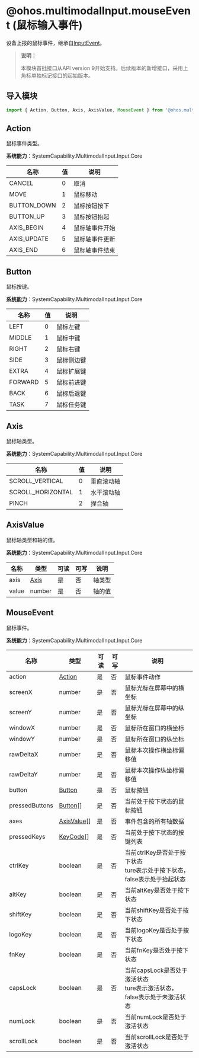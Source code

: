 # @ohos.multimodalInput.mouseEvent (鼠标输入事件)

设备上报的鼠标事件，继承自[InputEvent](./js-apis-inputevent.md)。

>  **说明：**
>
> 本模块首批接口从API version 9开始支持。后续版本的新增接口，采用上角标单独标记接口的起始版本。

## 导入模块

```js
import { Action, Button, Axis, AxisValue, MouseEvent } from '@ohos.multimodalInput.mouseEvent';
```

## Action

鼠标事件类型。

**系统能力**：SystemCapability.MultimodalInput.Input.Core

| 名称        | 值 | 说明                 |
| ----------- | -------- | -------------------- |
| CANCEL      | 0   | 取消             |
| MOVE        | 1   | 鼠标移动             |
| BUTTON_DOWN | 2   | 鼠标按钮按下         |
| BUTTON_UP   | 3   | 鼠标按钮抬起         |
| AXIS_BEGIN  | 4   | 鼠标轴事件开始 |
| AXIS_UPDATE | 5   | 鼠标轴事件更新 |
| AXIS_END    | 6   | 鼠标轴事件结束 |

## Button

鼠标按键。

**系统能力**：SystemCapability.MultimodalInput.Input.Core

| 名称      | 值  | 说明    |
| ------- | ------| ----- |
| LEFT    | 0 | 鼠标左键  |
| MIDDLE  | 1 | 鼠标中键  |
| RIGHT   | 2 | 鼠标右键  |
| SIDE    | 3 | 鼠标侧边键 |
| EXTRA   | 4 | 鼠标扩展键 |
| FORWARD | 5 | 鼠标前进键 |
| BACK    | 6 | 鼠标后退键 |
| TASK    | 7 | 鼠标任务键 |

## Axis

鼠标轴类型。

**系统能力**：SystemCapability.MultimodalInput.Input.Core

| 名称                | 值     | 说明    |
| ----------------- | ------- | ----- |
| SCROLL_VERTICAL   | 0 | 垂直滚动轴 |
| SCROLL_HORIZONTAL | 1 | 水平滚动轴 |
| PINCH             | 2 | 捏合轴   |


## AxisValue

鼠标轴类型和轴的值。

**系统能力**：SystemCapability.MultimodalInput.Input.Core

| 名称    | 类型   | 可读   | 可写   | 说明   |
| ----- | ------ | ---- | ---- | ---- |
| axis  | [Axis](#axis)   | 是    | 否    | 轴类型  |
| value | number | 是    | 否    | 轴的值  |

## MouseEvent

鼠标事件。

**系统能力**：SystemCapability.MultimodalInput.Input.Core

| 名称             | 类型        | 可读   | 可写   | 说明                                       |
| -------------- | ----------- | ---- | ---- | ---------------------------------------- |
| action         | [Action](#action)      | 是    | 否    | 鼠标事件动作                                   |
| screenX        | number      | 是    | 否    | 鼠标光标在屏幕中的横坐标                             |
| screenY        | number      | 是    | 否    | 鼠标光标在屏幕中的纵坐标                             |
| windowX        | number      | 是    | 否    | 鼠标所在窗口的横坐标                               |
| windowY        | number      | 是    | 否    | 鼠标所在窗口的纵坐标                               |
| rawDeltaX      | number      | 是    | 否    | 鼠标本次操作横坐标偏移值 |
| rawDeltaY      | number      | 是    | 否    | 鼠标本次操作纵坐标偏移值                          |
| button         | [Button](#button)      | 是    | 否    | 鼠标按钮                               
| pressedButtons | [Button](#button)[]    | 是    | 否    | 当前处于按下状态的鼠标按钮                              |
| axes           | [AxisValue](#axisvalue)[] | 是    | 否    | 事件包含的所有轴数据                               |
| pressedKeys    | [KeyCode](js-apis-keycode.md#keycode)[]   | 是    | 否    | 当前处于按下状态的按键列表                            |
| ctrlKey        | boolean     | 是    | 否    | 当前ctrlKey是否处于按下状态 <br>ture表示处于按下状态，false表示处于抬起状态    |
| altKey         | boolean     | 是    | 否    | 当前altKey是否处于按下状态                         |
| shiftKey       | boolean     | 是    | 否    | 当前shiftKey是否处于按下状态                       |
| logoKey        | boolean     | 是    | 否    | 当前logoKey是否处于按下状态                        |
| fnKey          | boolean     | 是    | 否    | 当前fnKey是否处于按下状态                          |
| capsLock       | boolean     | 是    | 否    | 当前capsLock是否处于激活状态 <br>ture表示激活状态，false表示处于未激活状态  |
| numLock        | boolean     | 是    | 否    | 当前numLock是否处于激活状态                        |
| scrollLock     | boolean     | 是    | 否    | 当前scrollLock是否处于激活状态                     |
